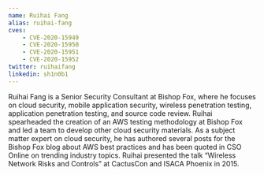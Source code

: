 ```yaml
---
name: Ruihai Fang
alias: ruihai-fang
cves:
    - CVE-2020-15949
    - CVE-2020-15950
    - CVE-2020-15951
    - CVE-2020-15952
twitter: ruihaifang
linkedin: sh1n0b1
---
```

Ruihai Fang is a Senior Security Consultant at Bishop Fox, where he focuses on cloud security, mobile application security, wireless penetration testing, application penetration testing, and source code review. Ruihai spearheaded the creation of an AWS testing methodology at Bishop Fox and led a team to develop other cloud security materials. As a subject matter expert on cloud security, he has authored several posts for the Bishop Fox blog about AWS best practices and has been quoted in CSO Online on trending industry topics. Ruihai presented the talk “Wireless Network Risks and Controls” at CactusCon and ISACA Phoenix in 2015.
